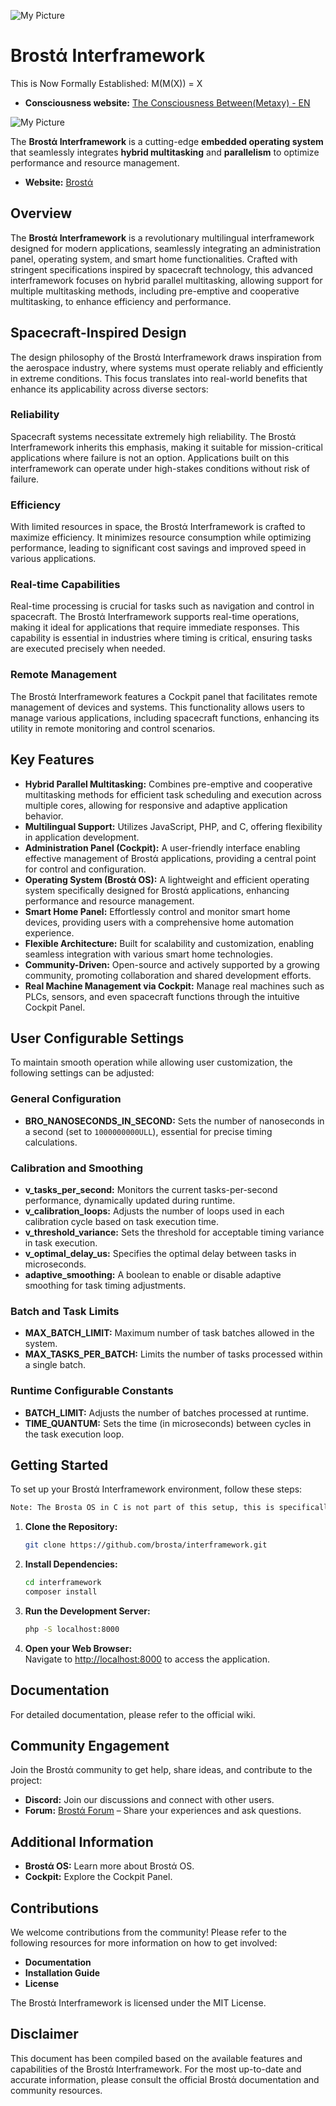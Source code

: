 ![My Picture](https://brosta.org/assets/icons/brosta/brosta.png)
# Brostά Interframework

This is Now Formally Established: M(M(X)) = X

- **Consciousness website:** <a href="https://brosta.org](https://www.brosta.org/consciousness/index_en.html" target="_blank">The Consciousness Between(Metaxy) - EN</a>

![My Picture](https://brosta.org/assets/icons/brosta/metaxy.jpeg)

The **Brostά Interframework** is a cutting-edge **embedded operating system** that seamlessly integrates **hybrid multitasking** and **parallelism** to optimize performance and resource management.
- **Website:** <a href="https://brosta.org" target="_blank">Brostά</a>

## Overview
The **Brostά Interframework** is a revolutionary multilingual interframework designed for modern applications, seamlessly integrating an administration panel, operating system, and smart home functionalities. Crafted with stringent specifications inspired by spacecraft technology, this advanced interframework focuses on hybrid parallel multitasking, allowing support for multiple multitasking methods, including pre-emptive and cooperative multitasking, to enhance efficiency and performance.

## Spacecraft-Inspired Design
The design philosophy of the Brostά Interframework draws inspiration from the aerospace industry, where systems must operate reliably and efficiently in extreme conditions. This focus translates into real-world benefits that enhance its applicability across diverse sectors:

### Reliability
Spacecraft systems necessitate extremely high reliability. The Brostά Interframework inherits this emphasis, making it suitable for mission-critical applications where failure is not an option. Applications built on this interframework can operate under high-stakes conditions without risk of failure.

### Efficiency
With limited resources in space, the Brostά Interframework is crafted to maximize efficiency. It minimizes resource consumption while optimizing performance, leading to significant cost savings and improved speed in various applications.

### Real-time Capabilities
Real-time processing is crucial for tasks such as navigation and control in spacecraft. The Brostά Interframework supports real-time operations, making it ideal for applications that require immediate responses. This capability is essential in industries where timing is critical, ensuring tasks are executed precisely when needed.

### Remote Management
The Brostά Interframework features a Cockpit panel that facilitates remote management of devices and systems. This functionality allows users to manage various applications, including spacecraft functions, enhancing its utility in remote monitoring and control scenarios.

## Key Features
- **Hybrid Parallel Multitasking:** Combines pre-emptive and cooperative multitasking methods for efficient task scheduling and execution across multiple cores, allowing for responsive and adaptive application behavior.
- **Multilingual Support:** Utilizes JavaScript, PHP, and C, offering flexibility in application development.
- **Administration Panel (Cockpit):** A user-friendly interface enabling effective management of Brostά applications, providing a central point for control and configuration.
- **Operating System (Brostά OS):** A lightweight and efficient operating system specifically designed for Brostά applications, enhancing performance and resource management.
- **Smart Home Panel:** Effortlessly control and monitor smart home devices, providing users with a comprehensive home automation experience.
- **Flexible Architecture:** Built for scalability and customization, enabling seamless integration with various smart home technologies.
- **Community-Driven:** Open-source and actively supported by a growing community, promoting collaboration and shared development efforts.
- **Real Machine Management via Cockpit:** Manage real machines such as PLCs, sensors, and even spacecraft functions through the intuitive Cockpit Panel.

## User Configurable Settings
To maintain smooth operation while allowing user customization, the following settings can be adjusted:

### General Configuration
- **BRO_NANOSECONDS_IN_SECOND:** Sets the number of nanoseconds in a second (set to `1000000000ULL`), essential for precise timing calculations.

### Calibration and Smoothing
- **v_tasks_per_second:** Monitors the current tasks-per-second performance, dynamically updated during runtime.
- **v_calibration_loops:** Adjusts the number of loops used in each calibration cycle based on task execution time.
- **v_threshold_variance:** Sets the threshold for acceptable timing variance in task execution.
- **v_optimal_delay_us:** Specifies the optimal delay between tasks in microseconds.
- **adaptive_smoothing:** A boolean to enable or disable adaptive smoothing for task timing adjustments.

### Batch and Task Limits
- **MAX_BATCH_LIMIT:** Maximum number of task batches allowed in the system.
- **MAX_TASKS_PER_BATCH:** Limits the number of tasks processed within a single batch.


### Runtime Configurable Constants
- **BATCH_LIMIT:** Adjusts the number of batches processed at runtime.
- **TIME_QUANTUM:** Sets the time (in microseconds) between cycles in the task execution loop.

## Getting Started
To set up your Brostά Interframework environment, follow these steps:

```bash
Note: The Brosta OS in C is not part of this setup, this is specifically for the client area.
```

1. **Clone the Repository:**
   ```bash
   git clone https://github.com/brosta/interframework.git
   ```

2. **Install Dependencies:**
   ```bash
   cd interframework
   composer install
   ```

3. **Run the Development Server:**
   ```bash
   php -S localhost:8000
   ```

4. **Open your Web Browser:**  
   Navigate to [http://localhost:8000](http://localhost:8000) to access the application.

## Documentation
For detailed documentation, please refer to the official wiki.

## Community Engagement
Join the Brostά community to get help, share ideas, and contribute to the project:
- **Discord:** Join our discussions and connect with other users.
- **Forum:** [Brostά Forum](https://forum.brosta.org) – Share your experiences and ask questions.

## Additional Information
- **Brostά OS:** Learn more about Brostά OS.
- **Cockpit:** Explore the Cockpit Panel.

## Contributions
We welcome contributions from the community! Please refer to the following resources for more information on how to get involved:
- **Documentation**
- **Installation Guide**
- **License**

The Brostά Interframework is licensed under the MIT License.

## Disclaimer
This document has been compiled based on the available features and capabilities of the Brostά Interframework. For the most up-to-date and accurate information, please consult the official Brostά documentation and community resources.
